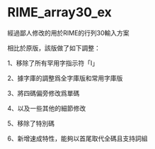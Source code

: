 # RIME_array30_ex
經過鄙人修改的用於RIME的行列30輸入方案

相比於原版，該版做了如下調整：

  1、移除了所有罕用字指示符「I」

  2、據字庫的調整爲全字庫版和常用字庫版

  3、將四碼偏旁修改爲單碼

  4、以及一些其他的細節修改

  5、移除了特別碼

  6、新增速成特性，能夠以首尾取代全碼且支持詞組
